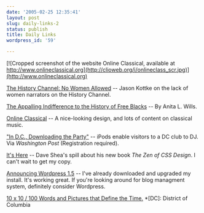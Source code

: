```yaml
---
date: '2005-02-25 12:35:41'
layout: post
slug: daily-links-2
status: publish
title: Daily Links
wordpress_id: '59'

---
```


[![Cropped screenshot of the website Online Classical, available at http://www.onlineclassical.org](http://clioweb.org/i/onlineclass_scr.jpg)](http://www.onlineclassical.org)


[The History Channel: No Women Allowed](http://www.kottke.org/05/02/history-channel-no-women) -- Jason Kottke on the lack of women narrators on the History Channel.




[The Appalling Indifference to the History of Free Blacks](http://hnn.us/articles/10326.html) -- By Anita L. Wills.




[Online Classical](http://www.onlineclassical.com/) -- A nice-looking design, and lots of content on classical music.




["In D.C., Downloading the Party"](http://www.washingtonpost.com/wp-dyn/articles/A51639-2005Feb24.html) -- iPods enable visitors to a DC club to DJ. Via _Washington Post_ (Registration required).




[It's Here](http://mezzoblue.com/archives/2005/02/21/its_here/) -- Dave Shea's spill about his new book _The Zen of CSS Design_. I can't wait to get my copy.




[Announcing Wordpress 1.5](http://wordpress.org/development/2005/02/strayhorn/) -- I've already downloaded and upgraded my install. It's working great. If you're looking around for blog managment system, definitely consider Wordpress.




[10 x 10 / 100 Words and Pictures that Define the Time.](http://www.tenbyten.org/)
  *[DC]: District of Columbia

